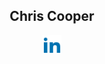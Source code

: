 <div align="center">
 <h2>Chris Cooper</h2>
 <a href="https://www.linkedin.com/in/chris--cooper/" target="_blank">
  <img src="https://github.com/ChrisCooper0/ChrisCooper0/blob/main/linkedin.svg" height="30" alt="LinkedIn"/>
 </a>
</div>

